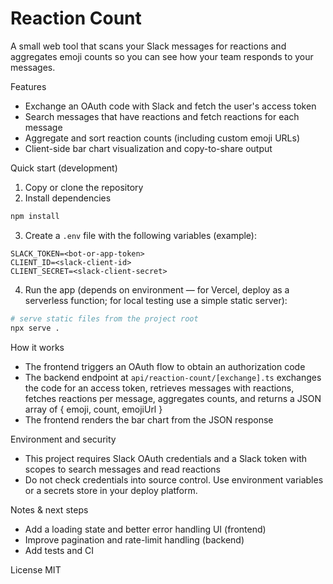 # Reaction Count

A small web tool that scans your Slack messages for reactions and aggregates emoji counts so you can see how your team responds to your messages.

Features
- Exchange an OAuth code with Slack and fetch the user's access token
- Search messages that have reactions and fetch reactions for each message
- Aggregate and sort reaction counts (including custom emoji URLs)
- Client-side bar chart visualization and copy-to-share output

Quick start (development)
1. Copy or clone the repository
2. Install dependencies

```bash
npm install
```

3. Create a `.env` file with the following variables (example):

```
SLACK_TOKEN=<bot-or-app-token>
CLIENT_ID=<slack-client-id>
CLIENT_SECRET=<slack-client-secret>
```

4. Run the app (depends on environment — for Vercel, deploy as a serverless function; for local testing use a simple static server):

```bash
# serve static files from the project root
npx serve .
```

How it works
- The frontend triggers an OAuth flow to obtain an authorization code
- The backend endpoint at `api/reaction-count/[exchange].ts` exchanges the code for an access token, retrieves messages with reactions, fetches reactions per message, aggregates counts, and returns a JSON array of { emoji, count, emojiUrl }
- The frontend renders the bar chart from the JSON response

Environment and security
- This project requires Slack OAuth credentials and a Slack token with scopes to search messages and read reactions
- Do not check credentials into source control. Use environment variables or a secrets store in your deploy platform.

Notes & next steps
- Add a loading state and better error handling UI (frontend)
- Improve pagination and rate-limit handling (backend)
- Add tests and CI

License
MIT
